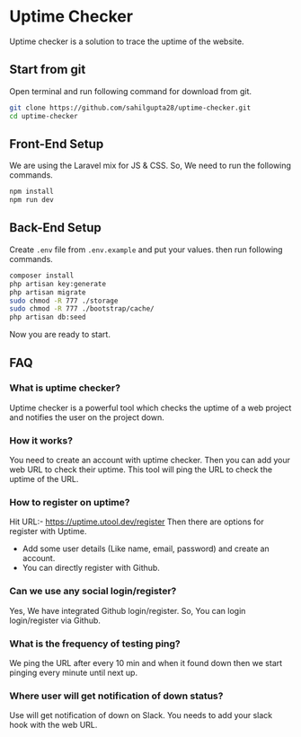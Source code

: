 # Uptime Checker

Uptime checker is a solution to trace the uptime of the website.

## Start from git

Open terminal and run following command for download from git.

```bash
git clone https://github.com/sahilgupta28/uptime-checker.git
cd uptime-checker
```

## Front-End Setup

We are using the Laravel mix for JS & CSS. So, We need to run the following commands.

```bash
npm install
npm run dev
```

## Back-End Setup

Create `.env` file from `.env.example` and put your values. then run following commands.

```bash
composer install
php artisan key:generate
php artisan migrate
sudo chmod -R 777 ./storage
sudo chmod -R 777 ./bootstrap/cache/
php artisan db:seed
```

Now you are ready to start.

## FAQ

### What is uptime checker?

Uptime checker is a powerful tool which checks the uptime of a web project and notifies the user on the project down.

### How it works?

You need to create an account with uptime checker. Then you can add your web URL to check their uptime. This tool will ping the URL to check the uptime of the URL.

### How to register on uptime?

Hit URL:- https://uptime.utool.dev/register
Then there are options for register with Uptime.

-   Add some user details (Like name, email, password) and create an account.
-   You can directly register with Github.

### Can we use any social login/register?

Yes, We have integrated Github login/register. So, You can login login/register via Github.

### What is the frequency of testing ping?

We ping the URL after every 10 min and when it found down then we start pinging every minute until next up.

### Where user will get notification of down status?

Use will get notification of down on Slack. You needs to add your slack hook with the web URL.


